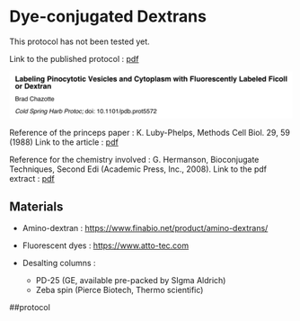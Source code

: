 # Dye-conjugated Dextrans

This protocol has not been tested yet.


Link to the published protocol : [pdf](assets/chazotte2011.pdf)

![](assets/Chazotte2011.jpg)

Reference of the princeps paper :
K. Luby-Phelps, Methods Cell Biol. 29, 59 (1988)
Link to the article : [pdf](assets/luby-phelps1988.pdf)

Reference for the chemistry involved :
G. Hermanson, Bioconjugate Techniques, Second Edi (Academic Press, Inc., 2008).
Link to the pdf extract : [pdf](assets/aminoreactive.pdf)
## Materials

- Amino-dextran :
https://www.finabio.net/product/amino-dextrans/

- Fluorescent dyes : https://www.atto-tec.com

- Desalting columns :
  - PD-25 (GE, available pre-packed by SIgma Aldrich)
  - Zeba spin (Pierce Biotech, Thermo scientific)


##protocol
